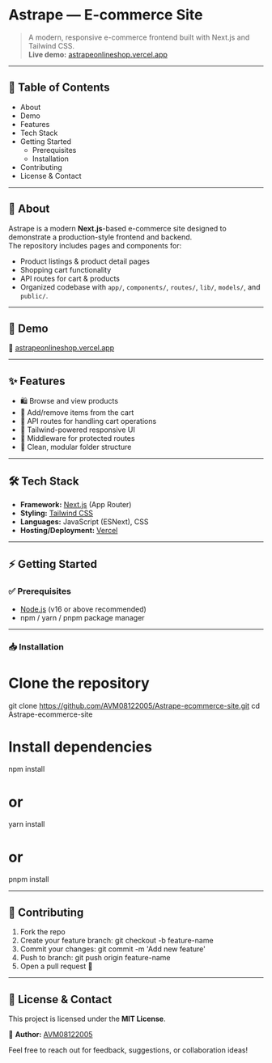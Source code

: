 # Astrape — E-commerce Site

> A modern, responsive e-commerce frontend built with Next.js and Tailwind CSS.  
> **Live demo:** [astrapeonlineshop.vercel.app](https://astrapeonlineshop.vercel.app/)

---

## 📖 Table of Contents

- About  
- Demo  
- Features  
- Tech Stack  
- Getting Started  
  - Prerequisites  
  - Installation  
- Contributing  
- License & Contact

---

## 📌 About

Astrape is a modern **Next.js**-based e-commerce site designed to demonstrate a production-style frontend and backend.  
The repository includes pages and components for:

- Product listings & product detail pages  
- Shopping cart functionality  
- API routes for cart & products  
- Organized codebase with `app/`, `components/`, `routes/`, `lib/`, `models/`, and `public/`.

---

## 🚀 Demo

🔗 [astrapeonlineshop.vercel.app](https://astrapeonlineshop.vercel.app/)

---

## ✨ Features

- 🛍️ Browse and view products  
- 🛒 Add/remove items from the cart  
- 🔄 API routes for handling cart operations  
- 🎨 Tailwind-powered responsive UI  
- 🔑 Middleware for protected routes  
- 📂 Clean, modular folder structure

---

## 🛠️ Tech Stack

- **Framework:** [Next.js](https://nextjs.org/) (App Router)  
- **Styling:** [Tailwind CSS](https://tailwindcss.com/)  
- **Languages:** JavaScript (ESNext), CSS  
- **Hosting/Deployment:** [Vercel](https://vercel.com/)

---

## ⚡ Getting Started

### ✅ Prerequisites

- [Node.js](https://nodejs.org/) (v16 or above recommended)  
- npm / yarn / pnpm package manager  

---

### 📥 Installation

# Clone the repository
git clone https://github.com/AVM08122005/Astrape-ecommerce-site.git
cd Astrape-ecommerce-site

# Install dependencies
npm install
# or
yarn install
# or
pnpm install

---
## 🤝 Contributing

1. Fork the repo  
2. Create your feature branch: git checkout -b feature-name  
3. Commit your changes: git commit -m 'Add new feature'  
4. Push to branch: git push origin feature-name  
5. Open a pull request 🚀  

---

## 📜 License & Contact

This project is licensed under the **MIT License**.

👤 **Author:** [AVM08122005](https://github.com/AVM08122005)  

Feel free to reach out for feedback, suggestions, or collaboration ideas!
